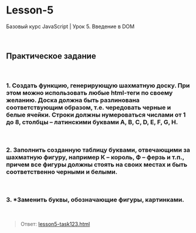 # Lesson-5
Базовый курс JavaScript | Урок 5. Введение в DOM

<br>

## Практическое задание
<br>

### 1. Создать функцию, генерирующую шахматную доску. При этом можно использовать любые html-теги по своему желанию. Доска должна быть разлинована соответствующим образом, т.е. чередовать черные и белые ячейки. Строки должны нумероваться числами от 1 до 8, столбцы – латинскими буквами A, B, C, D, E, F, G, H.

<br>

### 2. Заполнить созданную таблицу буквами, отвечающими за шахматную фигуру, например К – король, Ф – ферзь и т.п., причем все фигуры должны стоять на своих местах и быть соответственно черными и белыми.

<br>

### 3. *Заменить буквы, обозначающие фигуры, картинками.

<br>

> Ответ: [lesson5-task123.html](lesson4-task123.html)